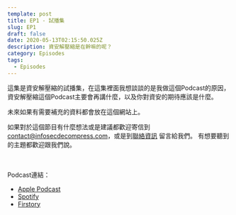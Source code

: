 ```yaml
---
template: post
title: EP1 - 試播集
slug: EP1
draft: false
date: 2020-05-13T02:15:50.025Z
description: 資安解壓縮是在幹嘛的呢？
category: Episodes
tags:
  - Episodes
---
```

這集是資安解壓縮的試播集，在這集裡面我想談談的是我做這個Podcast的原因，資安解壓縮這個Podcast主要會再講什麼，以及你對資安的期待應該是什麼。

未來如果有需要補充的資料都會放在這個網站上。

如果對於這個節目有什麼想法或是建議都歡迎寄信到 [contact@infosecdecompress.com](mailto:contact@infosecdecompress.com)，或是到[聯絡資訊](/pages/contacts) 留言給我們。 有想要聽到的主題都歡迎跟我們說。

<br><br> Podcast連結：

* [Apple Podcast](https://podcasts.apple.com/us/podcast/ep1-%E8%A9%A6%E6%92%AD%E9%9B%86/id1513276667?i=1000474524983)
* [Spotify](https://open.spotify.com/episode/2aZzaClfXzNQTPW4iVNXNl)
* [Firstory](https://open.firstory.me/story/cka5pne4l8bc50873cbfk4zuh)